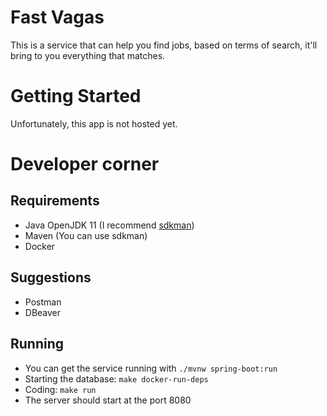# Fast Vagas

This is a service that can help you find jobs, based on terms of search, it'll bring to you everything that matches.

# Getting Started

Unfortunately, this app is not hosted yet.

# Developer corner

## Requirements

- Java OpenJDK 11 (I recommend [sdkman](https://sdkman.io/install))
- Maven (You can use sdkman)
- Docker

## Suggestions

- Postman
- DBeaver

## Running

- You can get the service running with `./mvnw spring-boot:run`
- Starting the database: `make docker-run-deps`
- Coding: `make run`
- The server should start at the port 8080
